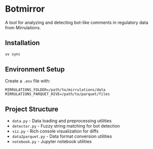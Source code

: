 # Botmirror

A tool for analyzing and detecting bot-like comments in regulatory data from Mirrulations.

## Installation

```bash
uv sync
```

## Environment Setup

Create a `.env` file with:
```
MIRRULATIONS_FOLDER=/path/to/mirrulations/data
MIRRULATIONS_PARQUET_HIVE=/path/to/parquet/files
```

## Project Structure

- `data.py` - Data loading and preprocessing utilities
- `detector.py` - Fuzzy string matching for bot detection  
- `viz.py` - Rich console visualization for diffs
- `data2parquet.py` - Data format conversion utilities
- `notebook.py` - Jupyter notebook utilities